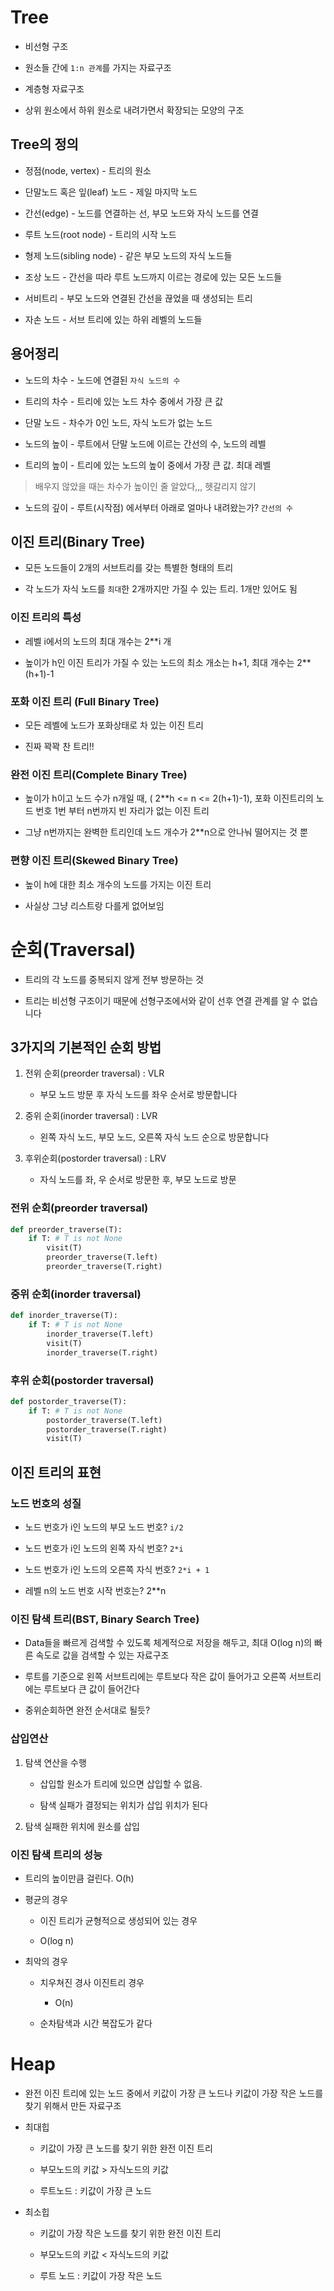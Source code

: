 # Tree

- 비선형 구조

- 원소들 간에 `1:n 관계`를 가지는 자료구조

- 계층형 자료구조

- 상위 원소에서 하위 원소로 내려가면서 확장되는 모양의 구조

## Tree의 정의

- 정점(node, vertex) - 트리의 원소

- 단말노드 혹은 잎(leaf) 노드 - 제일 마지막 노드

- 간선(edge) - 노드를 연결하는 선, 부모 노드와 자식 노드를 연결

- 루트 노드(root node) - 트리의 시작 노드

- 형제 노드(sibling node) - 같은 부모 노드의 자식 노드들

- 조상 노드 - 간선을 따라 루트 노드까지 이르는 경로에 있는 모든 노드들

- 서비트리 - 부모 노드와 연결된 간선을 끊었을 때 생성되는 트리

- 자손 노드 - 서브 트리에 있는 하위 레벨의 노드들

## 용어정리

- 노드의 차수 - 노드에 연결된 `자식 노드의 수`

- 트리의 차수 - 트리에 있는 노드 차수 중에서 가장 큰 값

- 단말 노드 - 차수가 0인 노드, 자식 노드가 없는 노드

- 노드의 높이 - 루트에서 단말 노드에 이르는 간선의 수, 노드의 레벨

- 트리의 높이 - 트리에 있는 노드의 높이 중에서 가장 큰 값. 최대 레벨 

> 배우지 않았을 때는 차수가 높이인 줄 알았다,,, 헷갈리지 않기

- 노드의 깊이 - 루트(시작점) 에서부터 아래로 얼마나 내려왔는가? `간선의 수`

## 이진 트리(Binary Tree)

- 모든 노드들이 2개의 서브트리를 갖는 특별한 형태의 트리

- 각 노드가 자식 노드를 `최대`한 2개까지만 가질 수 있는 트리. 1개만 있어도 됨

### 이진 트리의 특성

- 레벨 i에서의 노드의 최대 개수는 2**i 개 

- 높이가 h인 이진 트리가 가질 수 있는 노드의 최소 개소는 h+1, 최대 개수는 2**(h+1)-1

### 포화 이진 트리 (Full Binary Tree)

- 모든 레벨에 노드가 포화상태로 차 있는 이진 트리

- 진짜 꽉꽉 찬 트리!!

### 완전 이진 트리(Complete Binary Tree)

- 높이가 h이고 노드 수가 n개일 때, ( 2**h <= n <= 2(h+1)-1), 포화 이진트리의 노드 번호 1번 부터 n번까지 빈 자리가 없는 이진 트리

- 그냥 n번까지는 완벽한 트리인데 노드 개수가 2**n으로 안나눠 떨어지는 것 뿐

### 편향 이진 트리(Skewed Binary Tree)

- 높이 h에 대한 최소 개수의 노드를 가지는 이진 트리

- 사실상 그냥 리스트랑 다를게 없어보임

# 순회(Traversal)

- 트리의 각 노드를 중복되지 않게 전부 방문하는 것

- 트리는 비선형 구조이기 때문에 선형구조에서와 같이 선후 연결 관계를 알 수 없습니다

## 3가지의 기본적인 순회 방법

1. 전위 순회(preorder traversal) : VLR
   
   - 부모 노드 방문 후 자식 노드를 좌우 순서로 방문합니다

2. 중위 순회(inorder traversal) : LVR
   
   - 왼쪽 자식 노드, 부모 노드, 오른쪽 자식 노드 순으로 방문합니다

3. 후위순회(postorder traversal) : LRV
   
   - 자식 노드를 좌, 우 순서로 방문한 후, 부모 노드로 방문

### 전위 순회(preorder traversal)

```python
def preorder_traverse(T): 
    if T: # T is not None
        visit(T)
        preorder_traverse(T.left)
        preorder_traverse(T.right)
```

### 중위 순회(inorder traversal)

```python
def inorder_traverse(T): 
    if T: # T is not None
        inorder_traverse(T.left)
        visit(T)
        inorder_traverse(T.right)
```

### 후위 순회(postorder traversal)

```python
def postorder_traverse(T): 
    if T: # T is not None
        postorder_traverse(T.left)
        postorder_traverse(T.right)
        visit(T)
```

## 이진 트리의 표현

### 노드 번호의 성질

- 노드 번호가 i인 노드의 부모 노드 번호? `i/2`

- 노드 번호가 i인 노드의 왼쪽 자식 번호? `2*i`

- 노드 번호가 i인 노드의 오른쪽 자식 번호? `2*i + 1`

- 레벨 n의 노드 번호 시작 번호는? 2**n

### 이진 탐색 트리(BST, Binary Search Tree)

- Data들을 빠르게 검색할 수 있도록 체계적으로 저장을 해두고, 최대 O(log n)의 빠른 속도로 값을 검색할 수 있는 자료구조

- 루트를 기준으로 왼쪽 서브트리에는 루트보다 작은 값이 들어가고 오른쪽 서브트리에는 루트보다 큰 값이 들어간다

- 중위순회하면 완전 순서대로 될듯?

### 삽입연산

1. 탐색 연산을 수행
   
   - 삽입할 원소가 트리에 있으면 삽입할 수 없음. 
   
   - 탐색 실패가 결정되는 위치가 삽입 위치가 된다

2. 탐색 실패한 위치에 원소를 삽입

### 이진 탐색 트리의 성능

- 트리의 높이만큼 걸린다. O(h)

- 평균의 경우
  
  - 이진 트리가 균형적으로 생성되어 있는 경우
  
  - O(log n)

- 최악의 경우
  
  - 치우쳐진 경사 이진트리 경우
    
    - O(n)
  
  - 순차탐색과 시간 복잡도가 같다





# Heap

- 완전 이진 트리에 있는 노드 중에서 키값이 가장 큰 노드나 키값이 가장 작은 노드를 찾기 위해서 만든 자료구조

- 최대힙
  
  - 키값이 가장 큰 노드를 찾기 위한 완전 이진 트리
  
  - 부모노드의 키값 > 자식노드의 키값
  
  - 루트노드 : 키값이 가장 큰 노드

- 최소힙
  
  - 키값이 가장 작은 노드를 찾기 위한 완전 이진 트리
  
  - 부모노드의 키값 < 자식노드의 키값
  
  - 루트 노드 : 키값이 가장 작은 노드
